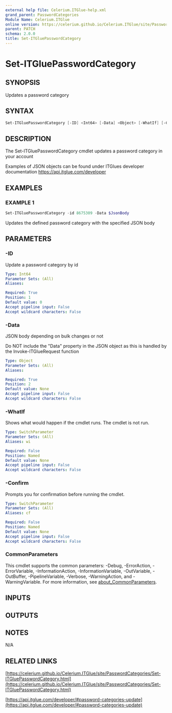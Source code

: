 ```yaml
---
external help file: Celerium.ITGlue-help.xml
grand_parent: PasswordCategories
Module Name: Celerium.ITGlue
online version: https://celerium.github.io/Celerium.ITGlue/site/PasswordCategories/Set-ITGluePasswordCategory.html
parent: PATCH
schema: 2.0.0
title: Set-ITGluePasswordCategory
---
```


# Set-ITGluePasswordCategory

## SYNOPSIS
Updates a password category

## SYNTAX

```powershell
Set-ITGluePasswordCategory [-ID] <Int64> [-Data] <Object> [-WhatIf] [-Confirm] [<CommonParameters>]
```

## DESCRIPTION
The Set-ITGluePasswordCategory cmdlet updates a password category
in your account

Examples of JSON objects can be found under ITGlues developer documentation
    https://api.itglue.com/developer

## EXAMPLES

### EXAMPLE 1
```powershell
Set-ITGluePasswordCategory -id 8675309 -Data $JsonBody
```

Updates the defined password category with the specified JSON body

## PARAMETERS

### -ID
Update a password category by id

```yaml
Type: Int64
Parameter Sets: (All)
Aliases:

Required: True
Position: 1
Default value: 0
Accept pipeline input: False
Accept wildcard characters: False
```

### -Data
JSON body depending on bulk changes or not

Do NOT include the "Data" property in the JSON object as this is handled
by the Invoke-ITGlueRequest function

```yaml
Type: Object
Parameter Sets: (All)
Aliases:

Required: True
Position: 2
Default value: None
Accept pipeline input: False
Accept wildcard characters: False
```

### -WhatIf
Shows what would happen if the cmdlet runs.
The cmdlet is not run.

```yaml
Type: SwitchParameter
Parameter Sets: (All)
Aliases: wi

Required: False
Position: Named
Default value: None
Accept pipeline input: False
Accept wildcard characters: False
```

### -Confirm
Prompts you for confirmation before running the cmdlet.

```yaml
Type: SwitchParameter
Parameter Sets: (All)
Aliases: cf

Required: False
Position: Named
Default value: None
Accept pipeline input: False
Accept wildcard characters: False
```

### CommonParameters
This cmdlet supports the common parameters: -Debug, -ErrorAction, -ErrorVariable, -InformationAction, -InformationVariable, -OutVariable, -OutBuffer, -PipelineVariable, -Verbose, -WarningAction, and -WarningVariable. For more information, see [about_CommonParameters](http://go.microsoft.com/fwlink/?LinkID=113216).

## INPUTS

## OUTPUTS

## NOTES
N/A

## RELATED LINKS

[https://celerium.github.io/Celerium.ITGlue/site/PasswordCategories/Set-ITGluePasswordCategory.html](https://celerium.github.io/Celerium.ITGlue/site/PasswordCategories/Set-ITGluePasswordCategory.html)

[https://api.itglue.com/developer/#password-categories-update](https://api.itglue.com/developer/#password-categories-update)

